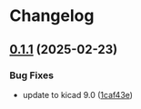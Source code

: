 # Changelog

## [0.1.1](https://github.com/mikesmitty/rp24-dcc-decoder/compare/e24-receiver-board-v0.1.0...e24-receiver-board-v0.1.1) (2025-02-23)


### Bug Fixes

* update to kicad 9.0 ([1caf43e](https://github.com/mikesmitty/rp24-dcc-decoder/commit/1caf43eae2056ed70c1e3e898e5bf193f2a6ef8b))
